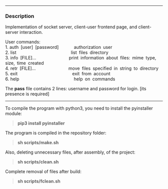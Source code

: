 ***
### Description
Implementation of socket server, client-user frontend page, and client-server interaction.

User commands:  
    1. auth [user] [password]       authorization user  
    2. list                         list files directory  
    3. info [FILE]...               print information about files: mime type, size, time created  
    4. retr [FILE]...               move files specified in string to directory  
    5. exit                         exit from account  
    6. help                         help on commands  

The **pass** file contains 2 lines: username and password for login. [its presence is required]

---

To compile the program with python3, you need to install the pyinstaller module:
> **pip3 install pyinstaller**

The program is compiled in the repository folder:
> **sh scripts/make.sh**

Also, deleting unnecessary files, after assembly, of the project:
> **sh scripts/clean.sh**

Complete removal of files after build:
> **sh scripts/fclean.sh**
